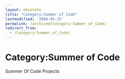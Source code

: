 ```yaml
---
layout: obsolete
title: "Category:Summer of Code"
lastmodified: '2006-05-25'
permalink: /archived/Category:Summer_of_Code/
redirect_from:
  - /Category:Summer_of_Code/
---
```


Category:Summer of Code
=======================

Summer Of Code Projects


